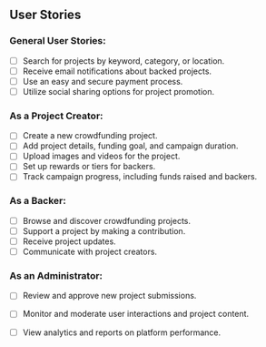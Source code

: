 ## User Stories

### General User Stories:

- [ ] Search for projects by keyword, category, or location.
- [ ] Receive email notifications about backed projects.
- [ ] Use an easy and secure payment process.
- [ ] Utilize social sharing options for project promotion.

### As a Project Creator:

- [ ] Create a new crowdfunding project.
- [ ] Add project details, funding goal, and campaign duration.
- [ ] Upload images and videos for the project.
- [ ] Set up rewards or tiers for backers.
- [ ] Track campaign progress, including funds raised and backers.

### As a Backer:

- [ ] Browse and discover crowdfunding projects.
- [ ] Support a project by making a contribution.
- [ ] Receive project updates.
- [ ] Communicate with project creators.

### As an Administrator:

- [ ] Review and approve new project submissions.
- [ ] Monitor and moderate user interactions and project content.
- [ ] View analytics and reports on platform performance.

